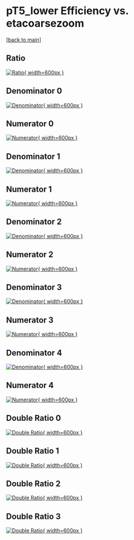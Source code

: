 # pT5_lower Efficiency vs. etacoarsezoom

[[back to main](./)]



## Ratio

[![Ratio](../mtv/var/pT5_lower_loweta_11_0_eff_etacoarsezoom.png){ width=600px }](../mtv/var/pT5_lower_loweta_11_0_eff_etacoarsezoom.pdf)

## Denominator 0

[![Denominator](../mtv/den/pT5_lower_loweta_11_0_eff_etacoarsezoom_den0.png){ width=600px }](../mtv/den/pT5_lower_loweta_11_0_eff_etacoarsezoom_den0.pdf)

## Numerator 0

[![Numerator](../mtv/num/pT5_lower_loweta_11_0_eff_etacoarsezoom_num0.png){ width=600px }](../mtv/num/pT5_lower_loweta_11_0_eff_etacoarsezoom_num0.pdf)

## Denominator 1

[![Denominator](../mtv/den/pT5_lower_loweta_11_0_eff_etacoarsezoom_den1.png){ width=600px }](../mtv/den/pT5_lower_loweta_11_0_eff_etacoarsezoom_den1.pdf)

## Numerator 1

[![Numerator](../mtv/num/pT5_lower_loweta_11_0_eff_etacoarsezoom_num1.png){ width=600px }](../mtv/num/pT5_lower_loweta_11_0_eff_etacoarsezoom_num1.pdf)

## Denominator 2

[![Denominator](../mtv/den/pT5_lower_loweta_11_0_eff_etacoarsezoom_den2.png){ width=600px }](../mtv/den/pT5_lower_loweta_11_0_eff_etacoarsezoom_den2.pdf)

## Numerator 2

[![Numerator](../mtv/num/pT5_lower_loweta_11_0_eff_etacoarsezoom_num2.png){ width=600px }](../mtv/num/pT5_lower_loweta_11_0_eff_etacoarsezoom_num2.pdf)

## Denominator 3

[![Denominator](../mtv/den/pT5_lower_loweta_11_0_eff_etacoarsezoom_den3.png){ width=600px }](../mtv/den/pT5_lower_loweta_11_0_eff_etacoarsezoom_den3.pdf)

## Numerator 3

[![Numerator](../mtv/num/pT5_lower_loweta_11_0_eff_etacoarsezoom_num3.png){ width=600px }](../mtv/num/pT5_lower_loweta_11_0_eff_etacoarsezoom_num3.pdf)

## Denominator 4

[![Denominator](../mtv/den/pT5_lower_loweta_11_0_eff_etacoarsezoom_den4.png){ width=600px }](../mtv/den/pT5_lower_loweta_11_0_eff_etacoarsezoom_den4.pdf)

## Numerator 4

[![Numerator](../mtv/num/pT5_lower_loweta_11_0_eff_etacoarsezoom_num4.png){ width=600px }](../mtv/num/pT5_lower_loweta_11_0_eff_etacoarsezoom_num4.pdf)

## Double Ratio 0

[![Double Ratio](../mtv/ratio/pT5_lower_loweta_11_0_eff_etacoarsezoom_ratio0.png){ width=600px }](../mtv/ratio/pT5_lower_loweta_11_0_eff_etacoarsezoom_ratio0.pdf)

## Double Ratio 1

[![Double Ratio](../mtv/ratio/pT5_lower_loweta_11_0_eff_etacoarsezoom_ratio1.png){ width=600px }](../mtv/ratio/pT5_lower_loweta_11_0_eff_etacoarsezoom_ratio1.pdf)

## Double Ratio 2

[![Double Ratio](../mtv/ratio/pT5_lower_loweta_11_0_eff_etacoarsezoom_ratio2.png){ width=600px }](../mtv/ratio/pT5_lower_loweta_11_0_eff_etacoarsezoom_ratio2.pdf)

## Double Ratio 3

[![Double Ratio](../mtv/ratio/pT5_lower_loweta_11_0_eff_etacoarsezoom_ratio3.png){ width=600px }](../mtv/ratio/pT5_lower_loweta_11_0_eff_etacoarsezoom_ratio3.pdf)

